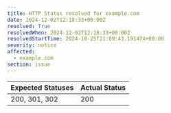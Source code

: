 ```yaml
---
title: HTTP Status resolved for example.com
date: 2024-12-02T12:18:33+00:00Z
resolved: True
resolvedWhen: 2024-12-02T12:18:33+00:00Z
resolvedStartTime: 2024-10-25T21:09:43.191474+00:00
severity: notice
affected:
  - example.com
section: issue
---
```


| Expected Statuses | Actual Status  |
|-------------------|----------------|
| 200, 301, 302 | 200 |
